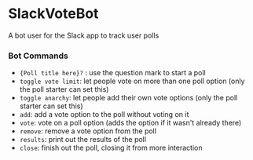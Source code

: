 # SlackVoteBot
A bot user for the Slack app to track user polls

### Bot Commands
 - `{Poll title here}?` : use the question mark to start a poll
 - `toggle vote limit`: let people vote on more than one poll option (only the poll starter can set this)
 - `toggle anarchy`: let people add their own vote options (only the poll starter can set this)
 - `add`: add a vote option to the poll without voting on it
 - `vote`: vote on a poll option (adds the option if it wasn't already there)
 - `remove`: remove a vote option from the poll
 - `results`: print out the results of the poll
 - `close`: finish out the poll, closing it from more interaction
